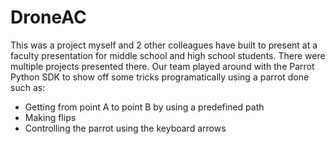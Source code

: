 # DroneAC
This was a project myself and 2 other colleagues have built to present at a faculty presentation for middle school and high school students. There were multiple projects presented there. Our team played around with the Parrot Python SDK to show off some tricks programatically using a parrot done such as:
* Getting from point A to point B by using a predefined path
* Making flips
* Controlling the parrot using the keyboard arrows
